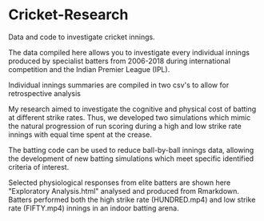 # Cricket-Research
Data and code to investigate cricket innings.

The data compiled here allows you to investigate every individual innings produced by specialist batters from 2006-2018
during international competition and the Indian Premier League (IPL).

Individual innings summaries are compiled in two csv's to allow for retrospective analysis

My research aimed to investigate the cognitive and physical cost of batting at different strike rates. Thus, we developed two simulations which mimic the natural progression of run scoring during a high and low strike rate innings with equal time spent at the crease.  

The batting code can be used to reduce ball-by-ball innings data, allowing the development of new batting simulations which meet specific identified criteria of interest. 

Selected physiological responses from elite batters are shown here "Exploratory Analysis.html" analysed and produced from Rmarkdown.
Batters performed both the high strike rate (HUNDRED.mp4) and low strike rate (FIFTY.mp4) innings in an indoor batting arena. 
